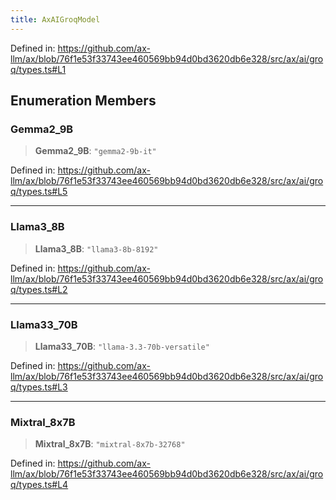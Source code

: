 ```yaml
---
title: AxAIGroqModel
---
```


Defined in: https://github.com/ax-llm/ax/blob/76f1e53f33743ee460569bb94d0bd3620db6e328/src/ax/ai/groq/types.ts#L1

## Enumeration Members

<a id="Gemma2_9B"></a>

### Gemma2\_9B

> **Gemma2\_9B**: `"gemma2-9b-it"`

Defined in: https://github.com/ax-llm/ax/blob/76f1e53f33743ee460569bb94d0bd3620db6e328/src/ax/ai/groq/types.ts#L5

***

<a id="Llama3_8B"></a>

### Llama3\_8B

> **Llama3\_8B**: `"llama3-8b-8192"`

Defined in: https://github.com/ax-llm/ax/blob/76f1e53f33743ee460569bb94d0bd3620db6e328/src/ax/ai/groq/types.ts#L2

***

<a id="Llama33_70B"></a>

### Llama33\_70B

> **Llama33\_70B**: `"llama-3.3-70b-versatile"`

Defined in: https://github.com/ax-llm/ax/blob/76f1e53f33743ee460569bb94d0bd3620db6e328/src/ax/ai/groq/types.ts#L3

***

<a id="Mixtral_8x7B"></a>

### Mixtral\_8x7B

> **Mixtral\_8x7B**: `"mixtral-8x7b-32768"`

Defined in: https://github.com/ax-llm/ax/blob/76f1e53f33743ee460569bb94d0bd3620db6e328/src/ax/ai/groq/types.ts#L4
